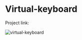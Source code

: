 # Virtual-keyboard

Project link: 

![virtual-keyboard](https://github.com/laleks6/virtual-keyboard/assets/96025122/ad7744dd-57dc-40bd-a4af-0067bb4917d2)

